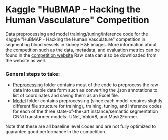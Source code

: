 # Kaggle "HuBMAP - Hacking the Human Vasculature" Competition
Data preprocessing and model training/tuning/inference code for the Kaggle "HuBMAP - Hacking the Human Vasculature" competition in segmenting blood vessels in kidney H&amp;E images. More information about the competition such as the data, metadata, and evaluation metrics can be found in the [competition website](https://www.kaggle.com/competitions/hubmap-hacking-the-human-vasculature) Raw data can also be downloaded from the website as well. 

### General steps to take:
- [Preprocessing](https://github.com/chokevin8/Kaggle-hubmap/blob/master/preprocessing/preprocessing.ipynb) folder contains most of the code to preprocess the raw data into usable data form such as converting the .json annotations to list of coordinates and saving them as an Excel file.
- [Model](https://github.com/chokevin8/Kaggle-hubmap/tree/master/models) folder contains preprocessing (since each model requires slightly different file structure for training), training, tuning, and inference codes for each of the three state-of-the-art instance/semantic segmentation CNN/Transformer models- UNet, YoloV8, and Mask2Former. 

Note that these are all baseline level codes and are not fully optimized to guarantee good performance in the competition. 
